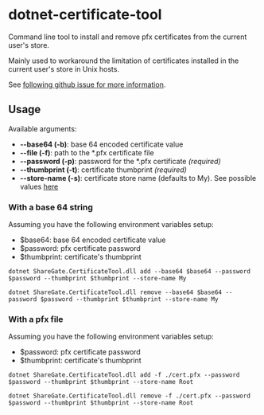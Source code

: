 # dotnet-certificate-tool

Command line tool to install and remove pfx certificates from the current user's store.

Mainly used to workaround the limitation of certificates installed in the current user's store in Unix hosts.

See [following github issue for more information](https://github.com/dotnet/corefx/issues/32875).

## Usage

Available arguments:

- **--base64 (-b)**: base 64 encoded certificate value
- **--file (-f)**: path to the \*.pfx certificate file
- **--password (-p)**: password for the \*.pfx certificate _(required)_
- **--thumbprint (-t)**: certificate thumbprint _(required)_
- **--store-name (-s)**: certificate store name (defaults to My). See possible values [here](https://docs.microsoft.com/en-us/dotnet/api/system.security.cryptography.x509certificates.storename?view=netframework-4.8)

### With a base 64 string

Assuming you have the following environment variables setup:

- \$base64: base 64 encoded certificate value
- \$password: pfx certificate password
- \$thumbprint: certificate's thumbprint

`dotnet ShareGate.CertificateTool.dll add --base64 $base64 --password $password --thumbprint $thumbprint --store-name My`

`dotnet ShareGate.CertificateTool.dll remove --base64 $base64 --password $password --thumbprint $thumbprint --store-name My`

### With a pfx file

Assuming you have the following environment variables setup:

- \$password: pfx certificate password
- \$thumbprint: certificate's thumbprint

`dotnet ShareGate.CertificateTool.dll add -f ./cert.pfx --password $password --thumbprint $thumbprint --store-name Root`

`dotnet ShareGate.CertificateTool.dll remove -f ./cert.pfx --password $password --thumbprint $thumbprint --store-name Root`

